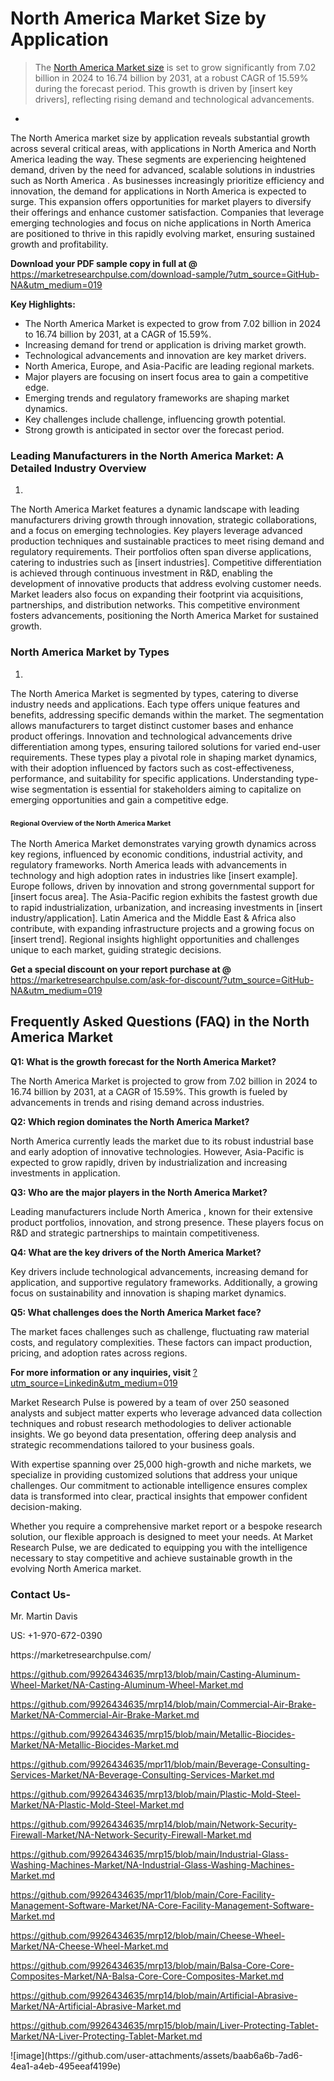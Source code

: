 <h1>North America  Market&nbsp;Size by Application</h1><blockquote><p>The <a href="https://marketresearchpulse.com/download-sample/?utm_source=GitHub-NA&amp;utm_medium=019">North America  Market size</a> is set to grow significantly from 7.02 billion in 2024 to 16.74 billion by 2031, at a robust CAGR of 15.59% during the forecast period. This growth is driven by [insert key drivers], reflecting rising demand and technological advancements.</p></blockquote><ul><li></li></ul><p>The North America  market size by application reveals substantial growth across several critical areas, with applications in North America  and North America  leading the way. These segments are experiencing heightened demand, driven by the need for advanced, scalable solutions in industries such as North America . As businesses increasingly prioritize efficiency and innovation, the demand for applications in North America  is expected to surge. This expansion offers opportunities for market players to diversify their offerings and enhance customer satisfaction. Companies that leverage emerging technologies and focus on niche applications in North America  are positioned to thrive in this rapidly evolving market, ensuring sustained growth and profitability.</p><p><strong>Download your PDF sample copy in full at @ </strong><a href="https://marketresearchpulse.com/download-sample/?utm_source=GitHub-NA&amp;utm_medium=019">https://marketresearchpulse.com/download-sample/?utm_source=GitHub-NA&amp;utm_medium=019</a></p><p><strong>Key Highlights: </strong></p><ul><li>The North America  Market is expected to grow from 7.02 billion in 2024 to 16.74 billion by 2031, at a CAGR of 15.59%.</li><li>Increasing demand for trend or application is driving market growth.</li><li>Technological advancements and innovation are key market drivers.</li><li>North America, Europe, and Asia-Pacific are leading regional markets.</li><li>Major players are focusing on insert focus area to gain a competitive edge.</li><li>Emerging trends and regulatory frameworks are shaping market dynamics.</li><li>Key challenges include challenge, influencing growth potential.</li><li>Strong growth is anticipated in sector over the forecast period.</li></ul><h3>Leading Manufacturers in the North America  Market: A Detailed Industry Overview</h3><ol><li></li></ol><div class="flex max-w-full flex-col flex-grow"><div class="min-h-8 text-message flex w-full flex-col items-end gap-2 whitespace-normal break-words [.text-message+&amp;]:mt-5" dir="auto" data-message-author-role="assistant" data-message-id="fd8432e4-4910-450d-b182-61b7bfb0a01f" data-message-model-slug="gpt-4o"><div class="flex w-full flex-col gap-1 empty:hidden first:pt-[3px]"><div class="markdown prose w-full break-words dark:prose-invert light"><p>The North America  Market features a dynamic landscape with leading manufacturers driving growth through innovation, strategic collaborations, and a focus on emerging technologies. Key players leverage advanced production techniques and sustainable practices to meet rising demand and regulatory requirements. Their portfolios often span diverse applications, catering to industries such as [insert industries]. Competitive differentiation is achieved through continuous investment in R&amp;D, enabling the development of innovative products that address evolving customer needs. Market leaders also focus on expanding their footprint via acquisitions, partnerships, and distribution networks. This competitive environment fosters advancements, positioning the North America  Market for sustained growth.</p></div></div></div></div><h3>North America  Market by Types</h3><ol><li></li></ol><div class="flex max-w-full flex-col flex-grow"><div class="min-h-8 text-message flex w-full flex-col items-end gap-2 whitespace-normal break-words [.text-message+&amp;]:mt-5" dir="auto" data-message-author-role="assistant" data-message-id="084470be-0bb7-4664-bddf-5156b4f41249" data-message-model-slug="gpt-4o-mini"><div class="flex w-full flex-col gap-1 empty:hidden first:pt-[3px]"><div class="markdown prose w-full break-words dark:prose-invert light"><p>The North America  Market is segmented by types, catering to diverse industry needs and applications. Each type offers unique features and benefits, addressing specific demands within the market. The segmentation allows manufacturers to target distinct customer bases and enhance product offerings. Innovation and technological advancements drive differentiation among types, ensuring tailored solutions for varied end-user requirements. These types play a pivotal role in shaping market dynamics, with their adoption influenced by factors such as cost-effectiveness, performance, and suitability for specific applications. Understanding type-wise segmentation is essential for stakeholders aiming to capitalize on emerging opportunities and gain a competitive edge.</p></div></div></div></div><h3><span style="font-size: 11px;">Regional Overview of the North America  Market</span></h3><div class="flex max-w-full flex-col flex-grow"><div class="min-h-8 text-message flex w-full flex-col items-end gap-2 whitespace-normal break-words [.text-message+&amp;]:mt-5" dir="auto" data-message-author-role="assistant" data-message-id="e9038762-ce64-4e30-91c9-9bd413514231" data-message-model-slug="gpt-4o-mini"><div class="flex w-full flex-col gap-1 empty:hidden first:pt-[3px]"><div class="markdown prose w-full break-words dark:prose-invert light"><p>The North America  Market demonstrates varying growth dynamics across key regions, influenced by economic conditions, industrial activity, and regulatory frameworks. North America leads with advancements in technology and high adoption rates in industries like [insert example]. Europe follows, driven by innovation and strong governmental support for [insert focus area]. The Asia-Pacific region exhibits the fastest growth due to rapid industrialization, urbanization, and increasing investments in [insert industry/application]. Latin America and the Middle East &amp; Africa also contribute, with expanding infrastructure projects and a growing focus on [insert trend]. Regional insights highlight opportunities and challenges unique to each market, guiding strategic decisions.</p></div></div></div></div><p><strong>Get a special discount on your report purchase at @ </strong><a href="https://marketresearchpulse.com/ask-for-discount/?utm_source=GitHub-NA&amp;utm_medium=019">https://marketresearchpulse.com/ask-for-discount/?utm_source=GitHub-NA&amp;utm_medium=019</a></p><h2>Frequently Asked Questions (FAQ) in the North America  Market</h2><p><strong>Q1: What is the growth forecast for the North America  Market?</strong></p><p>The North America  Market is projected to grow from 7.02 billion in 2024 to 16.74 billion by 2031, at a CAGR of 15.59%. This growth is fueled by advancements in trends and rising demand across industries.</p><p><strong>Q2: Which region dominates the North America  Market?</strong></p><p>North America currently leads the market due to its robust industrial base and early adoption of innovative technologies. However, Asia-Pacific is expected to grow rapidly, driven by industrialization and increasing investments in application.</p><p><strong>Q3: Who are the major players in the North America  Market?</strong></p><p>Leading manufacturers include North America , known for their extensive product portfolios, innovation, and strong presence. These players focus on R&amp;D and strategic partnerships to maintain competitiveness.</p><p><strong>Q4: What are the key drivers of the North America  Market?</strong></p><p>Key drivers include technological advancements, increasing demand for application, and supportive regulatory frameworks. Additionally, a growing focus on sustainability and innovation is shaping market dynamics.</p><p><strong>Q5: What challenges does the North America  Market face?</strong></p><p>The market faces challenges such as challenge, fluctuating raw material costs, and regulatory complexities. These factors can impact production, pricing, and adoption rates across regions.</p><p><strong>For more information or any inquiries, visit&nbsp;</strong><a href="?utm_source=Linkedin&utm_medium=019">?utm_source=Linkedin&utm_medium=019</a></p><p>Market Research Pulse is powered by a team of over 250 seasoned analysts and subject matter experts who leverage advanced data collection techniques and robust research methodologies to deliver actionable insights. We go beyond data presentation, offering deep analysis and strategic recommendations tailored to your business goals.</p><p>With expertise spanning over 25,000 high-growth and niche markets, we specialize in providing customized solutions that address your unique challenges. Our commitment to actionable intelligence ensures complex data is transformed into clear, practical insights that empower confident decision-making.</p><p>Whether you require a comprehensive market report or a bespoke research solution, our flexible approach is designed to meet your needs. At Market Research Pulse, we are dedicated to equipping you with the intelligence necessary to stay competitive and achieve sustainable growth in the evolving North America  market.</p><h3><strong>Contact Us-</strong></h3><p>Mr. Martin Davis</p><p>US: +1-970-672-0390</p><p>https://marketresearchpulse.com/</p><p><a href="https://github.com/9926434635/mrp13/blob/main/Casting-Aluminum-Wheel-Market/NA-Casting-Aluminum-Wheel-Market.md">https://github.com/9926434635/mrp13/blob/main/Casting-Aluminum-Wheel-Market/NA-Casting-Aluminum-Wheel-Market.md</a></p><p><a href="https://github.com/9926434635/mrp14/blob/main/Commercial-Air-Brake-Market/NA-Commercial-Air-Brake-Market.md">https://github.com/9926434635/mrp14/blob/main/Commercial-Air-Brake-Market/NA-Commercial-Air-Brake-Market.md</a></p><p><a href="https://github.com/9926434635/mrp15/blob/main/Metallic-Biocides-Market/NA-Metallic-Biocides-Market.md">https://github.com/9926434635/mrp15/blob/main/Metallic-Biocides-Market/NA-Metallic-Biocides-Market.md</a></p><p><a href="https://github.com/9926434635/mpr11/blob/main/Beverage-Consulting-Services-Market/NA-Beverage-Consulting-Services-Market.md">https://github.com/9926434635/mpr11/blob/main/Beverage-Consulting-Services-Market/NA-Beverage-Consulting-Services-Market.md</a></p><p><a href="https://github.com/9926434635/mrp13/blob/main/Plastic-Mold-Steel-Market/NA-Plastic-Mold-Steel-Market.md">https://github.com/9926434635/mrp13/blob/main/Plastic-Mold-Steel-Market/NA-Plastic-Mold-Steel-Market.md</a></p><p><a href="https://github.com/9926434635/mrp14/blob/main/Network-Security-Firewall-Market/NA-Network-Security-Firewall-Market.md">https://github.com/9926434635/mrp14/blob/main/Network-Security-Firewall-Market/NA-Network-Security-Firewall-Market.md</a></p><p><a href="https://github.com/9926434635/mrp15/blob/main/Industrial-Glass-Washing-Machines-Market/NA-Industrial-Glass-Washing-Machines-Market.md">https://github.com/9926434635/mrp15/blob/main/Industrial-Glass-Washing-Machines-Market/NA-Industrial-Glass-Washing-Machines-Market.md</a></p><p><a href="https://github.com/9926434635/mpr11/blob/main/Core-Facility-Management-Software-Market/NA-Core-Facility-Management-Software-Market.md">https://github.com/9926434635/mpr11/blob/main/Core-Facility-Management-Software-Market/NA-Core-Facility-Management-Software-Market.md</a></p><p><a href="https://github.com/9926434635/mrp12/blob/main/Cheese-Wheel-Market/NA-Cheese-Wheel-Market.md">https://github.com/9926434635/mrp12/blob/main/Cheese-Wheel-Market/NA-Cheese-Wheel-Market.md</a></p><p><a href="https://github.com/9926434635/mrp13/blob/main/Balsa-Core-Core-Composites-Market/NA-Balsa-Core-Core-Composites-Market.md">https://github.com/9926434635/mrp13/blob/main/Balsa-Core-Core-Composites-Market/NA-Balsa-Core-Core-Composites-Market.md</a></p><p><a href="https://github.com/9926434635/mrp14/blob/main/Artificial-Abrasive-Market/NA-Artificial-Abrasive-Market.md">https://github.com/9926434635/mrp14/blob/main/Artificial-Abrasive-Market/NA-Artificial-Abrasive-Market.md</a></p><p><a href="https://github.com/9926434635/mrp15/blob/main/Liver-Protecting-Tablet-Market/NA-Liver-Protecting-Tablet-Market.md">https://github.com/9926434635/mrp15/blob/main/Liver-Protecting-Tablet-Market/NA-Liver-Protecting-Tablet-Market.md</a></p>
![image](https://github.com/user-attachments/assets/baab6a6b-7ad6-4ea1-a4eb-495eeaf4199e)
